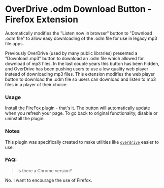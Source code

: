 # OverDrive .odm Download Button - Firefox Extension

Automatically modifies the "Listen now in browser" button to "Download .odm file" to allow easy downloading of the .odm file for use in legacy mp3 file apps.

Previously OverDrive (used by many public libraries) presented a "Download .mp3" button to download an .odm file which allowed for download of mp3 files. In the last couple years this button has been hidden, and OverDrive has been pushing users to use a low quality web player instead of downloading mp3 files. This extension modifies the web player button to download the .odm file so users can download and listen to mp3 files in a player of their choice.

### Usage
[Install the FireFox plugin](https://addons.mozilla.org/en-US/firefox/addon/overdrive-download-odm-button/) - that's it. The button will automatically update when you refresh your page. To go back to original functionality, disable or uninstall the plugin.

### Notes

This plugin was specifically created to make utilities like [`overdrive`](https://github.com/chbrown/overdrive) easier to use.

### FAQ:

> Is there a Chrome version?

No. I want to encourage the use of Firefox.
